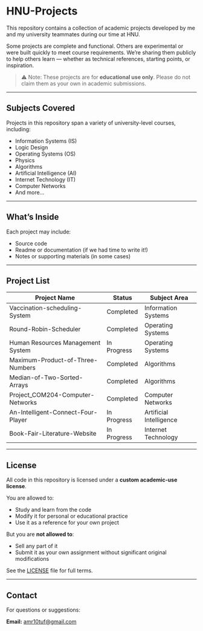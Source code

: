 # HNU-Projects

This repository contains a collection of academic projects developed by me and my university teammates during our time at HNU.

Some projects are complete and functional. Others are experimental or were built quickly to meet course requirements. We’re sharing them publicly to help others learn — whether as technical references, starting points, or inspiration.

> ⚠️ Note: These projects are for **educational use only**. Please do not claim them as your own in academic submissions.

---

## Subjects Covered

Projects in this repository span a variety of university-level courses, including:

- Information Systems (IS)
- Logic Design
- Operating Systems (OS)
- Physics
- Algorithms
- Artificial Intelligence (AI)
- Internet Technology (IT)
- Computer Networks
- And more...

---

## What’s Inside

Each project may include:
- Source code
- Readme or documentation (if we had time to write it!)
- Notes or supporting materials (in some cases)

---

## Project List

| Project Name                          | Status       | Subject Area         |
|---------------------------------------|--------------|-----------------------|
| Vaccination-scheduling-System         | Completed    | Information Systems   |
| Round-Robin-Scheduler                 | Completed    | Operating Systems     |
| Human Resources Management System     | In Progress  | Operating Systems     |
| Maximum-Product-of-Three-Numbers      | Completed    | Algorithms            |
| Median-of-Two-Sorted-Arrays           | Completed    | Algorithms            |
| Project_COM204-Computer-Networks      | Completed    | Computer Networks     |
| An-Intelligent-Connect-Four-Player    | In Progress  | Artificial Intelligence |
| Book-Fair-Literature-Website          | In Progress  | Internet Technology   |

---

## License

All code in this repository is licensed under a **custom academic-use license**.

You are allowed to:
- Study and learn from the code
- Modify it for personal or educational practice
- Use it as a reference for your own project

But you are **not allowed to**:
- Sell any part of it
- Submit it as your own assignment without significant original modifications

See the [LICENSE](LICENSE) file for full terms.

---

## Contact

For questions or suggestions:

**Email:** amr10tuf@gmail.com
